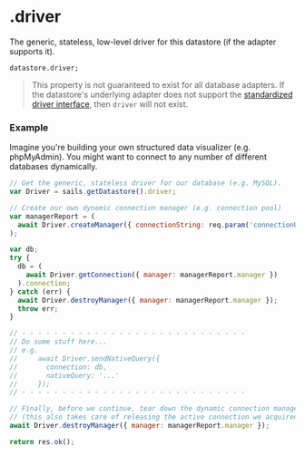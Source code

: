 # .driver

The generic, stateless, low-level driver for this datastore (if the adapter supports it).

```usage
datastore.driver;
```

> This property is not guaranteed to exist for all database adapters.  If the datastore's underlying adapter does not support the [standardized driver interface](https://github.com/node-machine/driver-interface), then `driver` will not exist.


### Example

Imagine you're building your own structured data visualizer (e.g. phpMyAdmin).  You might want to connect to any number of different databases dynamically.

```javascript
// Get the generic, stateless driver for our database (e.g. MySQL).
var Driver = sails.getDatastore().driver;

// Create our own dynamic connection manager (e.g. connection pool)
var managerReport = (
  await Driver.createManager({ connectionString: req.param('connectionUrl') })
);

var db;
try {
  db = (
    await Driver.getConnection({ manager: managerReport.manager })
  ).connection;
} catch (err) {
  await Driver.destroyManager({ manager: managerReport.manager });
  throw err;
}

// - - - - - - - - - - - - - - - - - - - - - - - - - - - -
// Do some stuff here...
// e.g.
//     await Driver.sendNativeQuery({
//       connection: db,
//       nativeQuery: '...'
//     });
// - - - - - - - - - - - - - - - - - - - - - - - - - - - -

// Finally, before we continue, tear down the dynamic connection manager.
// (this also takes care of releasing the active connection we acquired above)
await Driver.destroyManager({ manager: managerReport.manager });

return res.ok();
```

<docmeta name="displayName" value=".driver">
<docmeta name="pageType" value="property">
